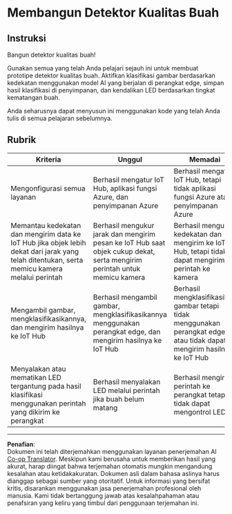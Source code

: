 <!--
CO_OP_TRANSLATOR_METADATA:
{
  "original_hash": "1a85e50c33c38dcd2cde2a97d132f248",
  "translation_date": "2025-08-27T22:48:02+00:00",
  "source_file": "4-manufacturing/lessons/4-trigger-fruit-detector/assignment.md",
  "language_code": "id"
}
-->
# Membangun Detektor Kualitas Buah

## Instruksi

Bangun detektor kualitas buah!

Gunakan semua yang telah Anda pelajari sejauh ini untuk membuat prototipe detektor kualitas buah. Aktifkan klasifikasi gambar berdasarkan kedekatan menggunakan model AI yang berjalan di perangkat edge, simpan hasil klasifikasi di penyimpanan, dan kendalikan LED berdasarkan tingkat kematangan buah.

Anda seharusnya dapat menyusun ini menggunakan kode yang telah Anda tulis di semua pelajaran sebelumnya.

## Rubrik

| Kriteria | Unggul | Memadai | Perlu Peningkatan |
| -------- | ------- | -------- | ----------------- |
| Mengonfigurasi semua layanan | Berhasil mengatur IoT Hub, aplikasi fungsi Azure, dan penyimpanan Azure | Berhasil mengatur IoT Hub, tetapi tidak aplikasi fungsi Azure atau penyimpanan Azure | Tidak berhasil mengatur layanan IoT internet apa pun |
| Memantau kedekatan dan mengirim data ke IoT Hub jika objek lebih dekat dari jarak yang telah ditentukan, serta memicu kamera melalui perintah | Berhasil mengukur jarak dan mengirim pesan ke IoT Hub saat objek cukup dekat, serta mengirim perintah untuk memicu kamera | Berhasil mengukur kedekatan dan mengirim ke IoT Hub, tetapi tidak dapat mengirim perintah ke kamera | Tidak berhasil mengukur jarak dan mengirim pesan ke IoT Hub, atau memicu perintah |
| Mengambil gambar, mengklasifikasikannya, dan mengirim hasilnya ke IoT Hub | Berhasil mengambil gambar, mengklasifikasikannya menggunakan perangkat edge, dan mengirim hasilnya ke IoT Hub | Berhasil mengklasifikasikan gambar tetapi tidak menggunakan perangkat edge, atau tidak dapat mengirim hasilnya ke IoT Hub | Tidak berhasil mengklasifikasikan gambar |
| Menyalakan atau mematikan LED tergantung pada hasil klasifikasi menggunakan perintah yang dikirim ke perangkat | Berhasil menyalakan LED melalui perintah jika buah belum matang | Berhasil mengirim perintah ke perangkat tetapi tidak dapat mengontrol LED | Tidak berhasil mengirim perintah untuk mengontrol LED |

---

**Penafian**:  
Dokumen ini telah diterjemahkan menggunakan layanan penerjemahan AI [Co-op Translator](https://github.com/Azure/co-op-translator). Meskipun kami berusaha untuk memberikan hasil yang akurat, harap diingat bahwa terjemahan otomatis mungkin mengandung kesalahan atau ketidakakuratan. Dokumen asli dalam bahasa aslinya harus dianggap sebagai sumber yang otoritatif. Untuk informasi yang bersifat kritis, disarankan menggunakan jasa penerjemahan profesional oleh manusia. Kami tidak bertanggung jawab atas kesalahpahaman atau penafsiran yang keliru yang timbul dari penggunaan terjemahan ini.
